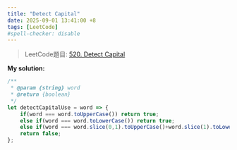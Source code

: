 ```yaml
---
title: "Detect Capital"
date: 2025-09-01 13:41:00 +8
tags: [LeetCode]
#spell-checker: disable
---
```


> LeetCode題目: [520. Detect Capital](https://leetcode.com/problems/detect-capital/description/)

**My solution:**
```js
/**
 * @param {string} word
 * @return {boolean}
 */
let detectCapitalUse = word => {
    if(word === word.toUpperCase()) return true;
    else if(word === word.toLowerCase()) return true;
    else if(word === word.slice(0,1).toUpperCase()+word.slice(1).toLowerCase()) return true;
    return false;
};
```
